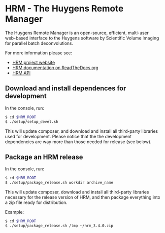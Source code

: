 HRM - The Huygens Remote Manager
================================

The Huygens Remote Manager is an open-source, efficient, multi-user web-based interface to the Huygens software by Scientific Volume Imaging for parallel batch deconvolutions.

For more information please see:
 * [HRM project website](http://huygens-rm.org/)
 * [HRM documentation on ReadTheDocs.org](http://huygens-remote-manager.readthedocs.org/en/latest/)
 * [HRM API](http://api.huygens-rm.org/html/index.html)

Download and install dependences for development
------------------------------------------------

In the console, run:

```bash
$ cd $HRM_ROOT
$ ./setup/setup_devel.sh 
```

This will update composer, and download and install all third-party libraries used for development. Please notice that the the development dependencies are way more than those needed for release (see below).

Package an HRM release
----------------------

In the console, run:

```bash
$ cd $HRM_ROOT
$ ./setup/package_release.sh workdir archive_name 
```

This will update composer, download and install all third-party libraries necessary for the release version of HRM, and then package everything into a zip file ready for distribution.

Example:

```bash
$ cd $HRM_ROOT
$ ./setup/package_release.sh /tmp ~/hrm_3.4.0.zip 
```
